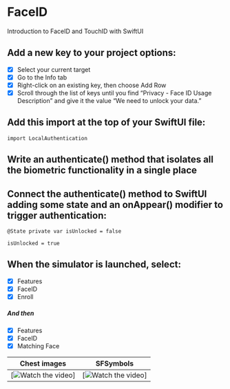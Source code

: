 # FaceID
Introduction to FaceID and TouchID with SwiftUI

## Add a new key to your project options:
- [x] Select your current target
- [x] Go to the Info tab
- [x] Right-click on an existing key, then choose Add Row
- [x] Scroll through the list of keys until you find “Privacy - Face ID Usage Description” and give it the value “We need to unlock your data.”

## Add this import at the top of your SwiftUI file:
```
import LocalAuthentication
```

## Write an authenticate() method that isolates all the biometric functionality in a single place

## Connect the authenticate() method to SwiftUI adding some state and an onAppear() modifier to trigger authentication:
```
@State private var isUnlocked = false
```
```
isUnlocked = true
```
## When the simulator is launched, select: 
- [x] Features
- [x] FaceID
- [x] Enroll
##### And then
- [x] Features
- [x] FaceID
- [x] Matching Face

| Chest images           | SFSymbols          | 
:-------------------------:|:-------------------------:
| [![Watch the video](https://github.com/NatCanCode/FaceID/assets/77299658/71dbb4bb-6aaf-4196-8170-7fd58b2476e0)] | [![Watch the video](https://github.com/NatCanCode/FaceID/assets/77299658/0adbf3b9-d48e-4b6f-9ffd-9c3a49888f91)] |




